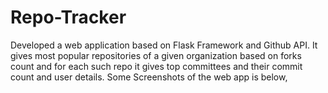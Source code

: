 # Repo-Tracker
Developed a web application based on Flask Framework and Github API. It gives most popular repositories of a given organization based on forks count and for each such repo it gives top committees and their commit count and user details. Some Screenshots of the web app is below,
 
